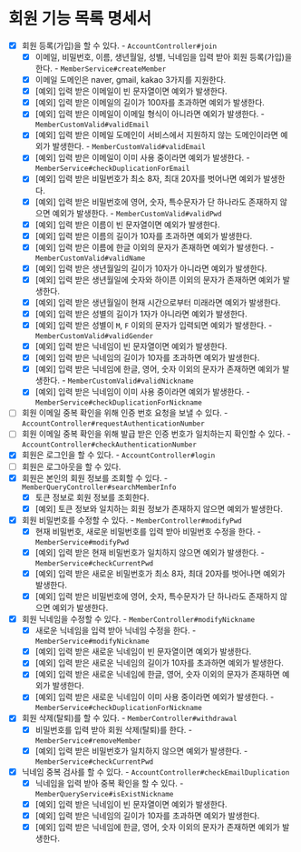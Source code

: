 # 회원 기능 목록 명세서

* [x] 회원 등록(가입)을 할 수 있다. - `AccountController#join`
  * [x] 이메일, 비밀번호, 이름, 생년월일, 성별, 닉네임을 입력 받아 회원 등록(가입)을 한다. - `MemberService#createMember`
  * [x] 이메일 도메인은 naver, gmail, kakao 3가지를 지원한다.
  * [x] [예외] 입력 받은 이메일이 빈 문자열이면 예외가 발생한다.
  * [x] [예외] 입력 받은 이메일의 길이가 100자를 초과하면 예외가 발생한다.
  * [x] [예외] 입력 받은 이메일이 이메일 형식이 아니라면 예외가 발생한다. - `MemberCustomValid#validEmail`
  * [x] [예외] 입력 받은 이메일 도메인이 서비스에서 지원하지 않는 도메인이라면 예외가 발생한다. - `MemberCustomValid#validEmail`
  * [x] [예외] 입력 받은 이메일이 이미 사용 중이라면 예외가 발생한다. - `MemberService#checkDuplicationForEmail`
  * [x] [예외] 입력 받은 비밀번호가 최소 8자, 최대 20자를 벗어나면 예외가 발생한다.
  * [x] [예외] 입력 받은 비밀번호에 영어, 숫자, 특수문자가 단 하나라도 존재하지 않으면 예외가 발생한다. - `MemberCustomValid#validPwd`
  * [x] [예외] 입력 받은 이름이 빈 문자열이면 예외가 발생한다.
  * [x] [예외] 입력 받은 이름의 길이가 10자를 초과하면 예외가 발생한다.
  * [x] [예외] 입력 받은 이름에 한글 이외의 문자가 존재하면 예외가 발생한다. - `MemberCustomValid#validName`
  * [x] [예외] 입력 받은 생년월일의 길이가 10자가 아니라면 예외가 발생한다.
  * [x] [예외] 입력 받은 생년월일에 숫자와 하이픈 이외의 문자가 존재하면 예외가 발생한다.
  * [x] [예외] 입력 받은 생년월일이 현재 시간으로부터 미래라면 예외가 발생한다.
  * [x] [예외] 입력 받은 성별의 길이가 1자가 아니라면 예외가 발생한다.
  * [x] [예외] 입력 받은 성별이 `M`, `F` 이외의 문자가 입력되면 예외가 발생한다. - `MemberCustomValid#validGender`
  * [x] [예외] 입력 받은 닉네임이 빈 문자열이면 예외가 발생한다.
  * [x] [예외] 입력 받은 닉네임의 길이가 10자를 초과하면 예외가 발생한다.
  * [x] [예외] 입력 받은 닉네임에 한글, 영어, 숫자 이외의 문자가 존재하면 예외가 발생한다. - `MemberCustomValid#validNickname`
  * [x] [예외] 입력 받은 닉네임이 이미 사용 중이라면 예외가 발생한다. - `MemberService#checkDuplicationForNickname`
* [ ] 회원 이메일 중복 확인을 위해 인증 번호 요청을 보낼 수 있다. - `AccountController#requestAuthenticationNumber`
* [ ] 회원 이메일 중복 확인을 위해 발급 받은 인증 번호가 일치하는지 확인할 수 있다. - `AccountController#checkAuthenticationNumber`
* [x] 회원은 로그인을 할 수 있다. - `AccountController#login`
* [ ] 회원은 로그아웃을 할 수 있다.
* [x] 회원은 본인의 회원 정보를 조회할 수 있다. - `MemberQueryController#searchMemberInfo`
  * [x] 토큰 정보로 회원 정보를 조회한다.
  * [x] [예외] 토큰 정보와 일치하는 회원 정보가 존재하지 않으면 예외가 발생한다.
* [x] 회원 비밀번호를 수정할 수 있다. - `MemberController#modifyPwd`
  * [x] 현재 비밀번호, 새로운 비밀번호를 입력 받아 비밀번호 수정을 한다. - `MemberService#modifyPwd`
  * [x] [예외] 입력 받은 현재 비밀번호가 일치하지 않으면 예외가 발생한다. - `MemberService#checkCurrentPwd`
  * [x] [예외] 입력 받은 새로운 비밀번호가 최소 8자, 최대 20자를 벗어나면 예외가 발생한다.
  * [x] [예외] 입력 받은 비밀번호에 영어, 숫자, 특수문자가 단 하나라도 존재하지 않으면 예외가 발생한다.
* [x] 회원 닉네임을 수정할 수 있다. - `MemberController#modifyNickname`
  * [x] 새로운 닉네임을 입력 받아 닉네임 수정을 한다. - `MemberService#modifyNickname`
  * [x] [예외] 입력 받은 새로운 닉네임이 빈 문자열이면 예외가 발생한다.
  * [x] [예외] 입력 받은 새로운 닉네임의 길이가 10자를 초과하면 예외가 발생한다.
  * [x] [예외] 입력 받은 새로운 닉네임에 한글, 영어, 숫자 이외의 문자가 존재하면 예외가 발생한다.
  * [x] [예외] 입력 받은 새로운 닉네임이 이미 사용 중이라면 예외가 발생한다. - `MemberService#checkDuplicationForNickname`
* [x] 회원 삭제(탈퇴)를 할 수 있다. - `MemberController#withdrawal`
  * [x] 비밀번호를 입력 받아 회원 삭제(탈퇴)를 한다. - `MemberService#removeMember`
  * [x] [예외] 입력 받은 비밀번호가 일치하지 않으면 예외가 발생한다. - `MemberService#checkCurrentPwd`
* [x] 닉네임 중복 검사를 할 수 있다. - `AccountController#checkEmailDuplication`
  * [x] 닉네임을 입력 받아 중복 확인을 할 수 있다. - `MemberQueryService#isExistNickname`
  * [x] [예외] 입력 받은 닉네임이 빈 문자열이면 예외가 발생한다.
  * [x] [예외] 입력 받은 닉네임의 길이가 10자를 초과하면 예외가 발생한다.
  * [x] [예외] 입력 받은 닉네임에 한글, 영어, 숫자 이외의 문자가 존재하면 예외가 발생한다.